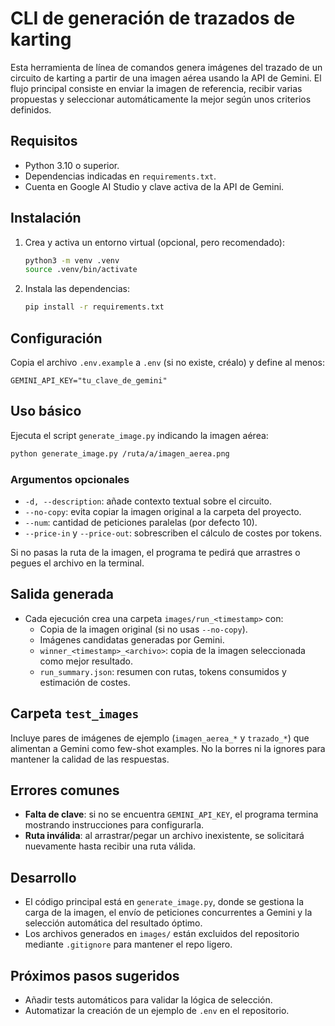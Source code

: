 # CLI de generación de trazados de karting

Esta herramienta de línea de comandos genera imágenes del trazado de un circuito de karting a partir de una imagen aérea usando la API de Gemini. El flujo principal consiste en enviar la imagen de referencia, recibir varias propuestas y seleccionar automáticamente la mejor según unos criterios definidos.

## Requisitos
- Python 3.10 o superior.
- Dependencias indicadas en `requirements.txt`.
- Cuenta en Google AI Studio y clave activa de la API de Gemini.

## Instalación
1. Crea y activa un entorno virtual (opcional, pero recomendado):
   ```bash
   python3 -m venv .venv
   source .venv/bin/activate
   ```
2. Instala las dependencias:
   ```bash
   pip install -r requirements.txt
   ```

## Configuración
Copia el archivo `.env.example` a `.env` (si no existe, créalo) y define al menos:
   ```env
   GEMINI_API_KEY="tu_clave_de_gemini"
   ```

## Uso básico
Ejecuta el script `generate_image.py` indicando la imagen aérea:
```bash
python generate_image.py /ruta/a/imagen_aerea.png
```

### Argumentos opcionales
- `-d, --description`: añade contexto textual sobre el circuito.
- `--no-copy`: evita copiar la imagen original a la carpeta del proyecto.
- `--num`: cantidad de peticiones paralelas (por defecto 10).
- `--price-in` y `--price-out`: sobrescriben el cálculo de costes por tokens.

Si no pasas la ruta de la imagen, el programa te pedirá que arrastres o pegues el archivo en la terminal.

## Salida generada
- Cada ejecución crea una carpeta `images/run_<timestamp>` con:
  - Copia de la imagen original (si no usas `--no-copy`).
  - Imágenes candidatas generadas por Gemini.
  - `winner_<timestamp>_<archivo>`: copia de la imagen seleccionada como mejor resultado.
  - `run_summary.json`: resumen con rutas, tokens consumidos y estimación de costes.

## Carpeta `test_images`
Incluye pares de imágenes de ejemplo (`imagen_aerea_*` y `trazado_*`) que alimentan a Gemini como few-shot examples. No la borres ni la ignores para mantener la calidad de las respuestas.

## Errores comunes
- **Falta de clave**: si no se encuentra `GEMINI_API_KEY`, el programa termina mostrando instrucciones para configurarla.
- **Ruta inválida**: al arrastrar/pegar un archivo inexistente, se solicitará nuevamente hasta recibir una ruta válida.

## Desarrollo
- El código principal está en `generate_image.py`, donde se gestiona la carga de la imagen, el envío de peticiones concurrentes a Gemini y la selección automática del resultado óptimo.
- Los archivos generados en `images/` están excluidos del repositorio mediante `.gitignore` para mantener el repo ligero.

## Próximos pasos sugeridos
- Añadir tests automáticos para validar la lógica de selección.
- Automatizar la creación de un ejemplo de `.env` en el repositorio.

